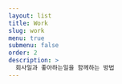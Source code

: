 ```yaml
---
layout: list
title: Work
slug: work
menu: true
submenu: false
order: 2
description: >
  회사일과 좋아하는일을 함께하는 방법
---
```

